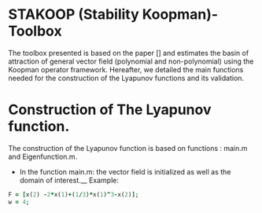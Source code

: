# STAKOOP (Stability Koopman)-Toolbox
The toolbox presented is based on the paper [] and estimates the basin of attraction of general vector field (polynomial and non-polynomial) using the Koopman operator framework. Hereafter, we detailed the main functions needed for the construction of the Lyapunov functions and its validation. 

# Construction of The Lyapunov function. 
The construction of the Lyapunov function is based on functions : main.m and Eigenfunction.m. 
- In the function main.m: the vector field is initialized as well as the domain of interest.__
  Example:  
```ruby
F = [x(2) -2*x(1)+(1/3)*x(1)^3-x(2)];
w = 4;
```
